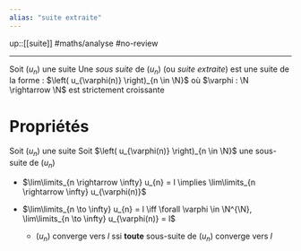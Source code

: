 ```yaml
---
alias: "suite extraite"
---
```

up::[[suite]]
#maths/analyse #no-review 

----
Soit $(u_{n})$ une suite
Une _sous suite_ de $(u_{n})$ (ou _suite extraite_) est une suite de la forme :
$\left( u_{\varphi(n)} \right)_{n \in \N}$ où $\varphi : \N \rightarrow \N$ est strictement croissante


# Propriétés
Soit $(u_{n})$ une suite
Soit $\left( u_{\varphi(n)} \right)_{n \in \N}$ une sous-suite de $(u_{n})$

 - $\lim\limits_{n \rightarrow \infty} u_{n} = l \implies \lim\limits_{n \rightarrow \infty} u_{\varphi(n)}$

 - $\lim\limits_{n \to \infty} u_{n} = l  \iff  \forall \varphi \in \N^{\N}, \lim\limits_{n \to \infty} u_{\varphi(n)} = l$
     - $(u_{n})$ converge vers $l$ ssi **toute** sous-suite de $(u_{n})$ converge vers $l$

